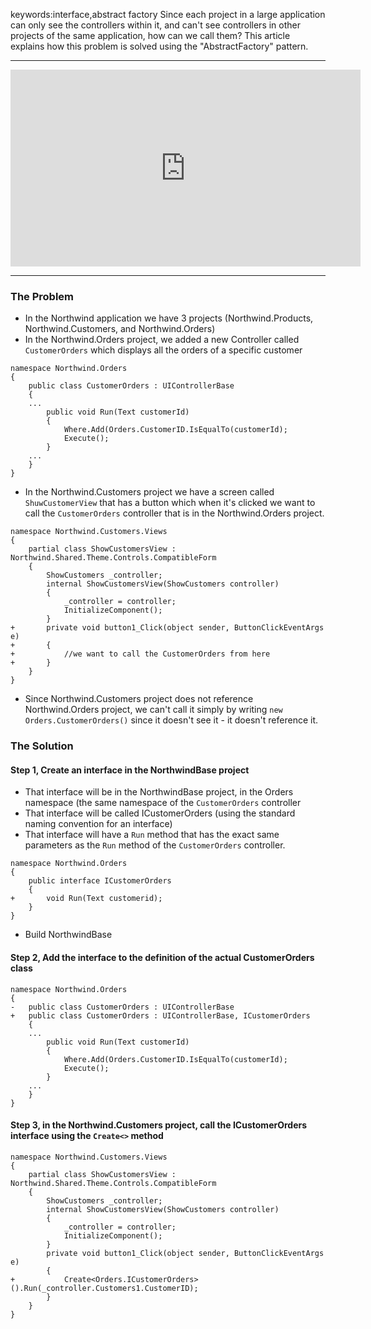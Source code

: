 ﻿keywords:interface,abstract factory
Since each project in a large application can only see the controllers within it, and can't see controllers in other projects of the same application, how can we call them?
This article explains how this problem is solved using the "AbstractFactory" pattern.

---
<iframe width="560" height="315" src="https://www.youtube.com/embed/YRW09f3cijc?list=PL1DEQjXG2xnJzHc7zzs7CxZX0uK_oOWOY" frameborder="0" allowfullscreen></iframe>

---
### The Problem
* In the Northwind application we have 3 projects (Northwind.Products, Northwind.Customers, and Northwind.Orders)
* In the Northwind.Orders project, we added a new Controller called `CustomerOrders` which displays all the orders of a specific customer

```csdiff
namespace Northwind.Orders
{
    public class CustomerOrders : UIControllerBase
    {
    ...
        public void Run(Text customerId)
        {
            Where.Add(Orders.CustomerID.IsEqualTo(customerId);
            Execute();
        }
    ...
    }
}
```
* In the Northwind.Customers project we have a screen called `ShuwCustomerView` that has a button which when it's clicked we want to call the `CustomerOrders` controller that is in the Northwind.Orders project.
```csdiff
namespace Northwind.Customers.Views
{
    partial class ShowCustomersView : Northwind.Shared.Theme.Controls.CompatibleForm 
    {
        ShowCustomers _controller;
        internal ShowCustomersView(ShowCustomers controller)
        {
            _controller = controller;
            InitializeComponent();
        }
+       private void button1_Click(object sender, ButtonClickEventArgs e)
+       {
+           //we want to call the CustomerOrders from here
+       }
    }
}
```
* Since Northwind.Customers project does not reference Northwind.Orders project, we can't call it simply by writing `new Orders.CustomerOrders()` since it doesn't see it - it doesn't reference it.
### The Solution
#### Step 1, Create an interface in the NorthwindBase project
* That interface will be in the NorthwindBase project, in the Orders namespace (the same namespace of the `CustomerOrders` controller
* That interface will be called ICustomerOrders (using the standard naming convention for an interface)
* That interface will have a `Run` method that has the exact same parameters as the `Run` method of the `CustomerOrders` controller.
```csdiff
namespace Northwind.Orders
{
    public interface ICustomerOrders
    {
+       void Run(Text customerid);
    }
}
```
* Build NorthwindBase
#### Step 2, Add the interface to the definition of the actual CustomerOrders class
```csdiff
namespace Northwind.Orders
{
-   public class CustomerOrders : UIControllerBase
+   public class CustomerOrders : UIControllerBase, ICustomerOrders
    {
    ...
        public void Run(Text customerId)
        {
            Where.Add(Orders.CustomerID.IsEqualTo(customerId);
            Execute();
        }
    ...
    }
}
```
#### Step 3, in the Northwind.Customers project, call the ICustomerOrders interface using the `Create<>` method

```csdiff
namespace Northwind.Customers.Views
{
    partial class ShowCustomersView : Northwind.Shared.Theme.Controls.CompatibleForm 
    {
        ShowCustomers _controller;
        internal ShowCustomersView(ShowCustomers controller)
        {
            _controller = controller;
            InitializeComponent();
        }
        private void button1_Click(object sender, ButtonClickEventArgs e)
        {
+           Create<Orders.ICustomerOrders>().Run(_controller.Customers1.CustomerID);
        }
    }
}
```


